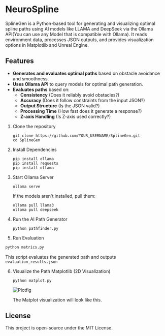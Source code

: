 # NeuroSpline
SplineGen is a Python-based tool for generating and visualizing optimal spline paths using AI models like LLAMA and DeepSeek via the Ollama API(You can use any Model that is compatible with Ollama). It reads environment data, processes JSON outputs, and provides visualization options in Matplotlib and Unreal Engine.

## Features
- **Generates and evaluates optimal paths** based on obstacle avoidance and smoothness.
- **Uses Ollama API** to query models for optimal path generation.
- **Evaluates paths** based on:
  -  **Consistency** (Does it reliably avoid obstacles?)
  -  **Accuracy** (Does it follow constraints from the input JSON?)
  -  **Output Structure** (Is the JSON valid?)
  -  **Processing Time** (How fast does it generate a response?)
  -  **Z-axis Handling** (Is Z-axis used correctly?)

1. Clone the repository
   ```commandline
   git clone https://github.com/YOUR_USERNAME/SplineGen.git
   cd SplineGen
   ```
2. Install Dependencies
   ```commandline
   pip install ollama
   pip install requests
   pip install ollama
   ```
3. Start Ollama Server
   ```commandline
   ollama serve
   ```
   If the models aren't installed, pull them:
   ```commandline
   ollama pull llama3
   ollama pull deepseek
   ```
4. Run the AI Path Generator
   ```commandline
   python pathfinder.py
   ```
5. Run Evaluation
```sh
python metrics.py
```
This script evaluates the generated path and outputs `evaluation_results.json`

6. Visualize the Path
   Matplotlib (2D Visualization)
   ```commandline
   python matplot.py
   ```
   ![Plotfig](https://github.com/user-attachments/assets/03837d76-c74d-41b5-9696-5c024b853d97)


   The Matplot visualization will look like this.


## License
This project is open-source under the MIT License.
